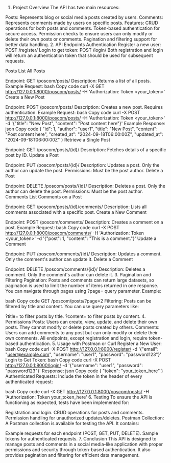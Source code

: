 1. Project Overview
The API has two main resources:

Posts: Represents blog or social media posts created by users.
Comments: Represents comments made by users on specific posts.
Features:
CRUD operations for both posts and comments.
Token-based authentication for secure access.
Permission checks to ensure users can only modify or delete their own posts or comments.
Pagination and filtering support for better data handling.
2. API Endpoints
Authentication
Register a new user: POST /register/
Login to get token: POST /login/
Both registration and login will return an authentication token that should be used for subsequent requests.

Posts
List All Posts

Endpoint: GET /poscom/posts/
Description: Returns a list of all posts.
Example Request:
bash
Copy code
curl -X GET http://127.0.0.1:8000/poscom/posts/ -H 'Authorization: Token <your_token>'
Create a New Post

Endpoint: POST /poscom/posts/
Description: Creates a new post. Requires authentication.
Example Request:
bash
Copy code
curl -X POST http://127.0.0.1:8000/poscom/posts/ -H 'Authorization: Token <your_token>' -d '{"title": "New Post", "content": "Post content here"}'
Example Response:
json
Copy code
{
  "id": 1,
  "author": "user1",
  "title": "New Post",
  "content": "Post content here",
  "created_at": "2024-09-18T06:00:00Z",
  "updated_at": "2024-09-18T06:00:00Z"
}
Retrieve a Single Post

Endpoint: GET /poscom/posts/{id}/
Description: Fetches details of a specific post by ID.
Update a Post

Endpoint: PUT /poscom/posts/{id}/
Description: Updates a post. Only the author can update the post.
Permissions: Must be the post author.
Delete a Post

Endpoint: DELETE /poscom/posts/{id}/
Description: Deletes a post. Only the author can delete the post.
Permissions: Must be the post author.
Comments
List Comments on a Post

Endpoint: GET /poscom/posts/{id}/comments/
Description: Lists all comments associated with a specific post.
Create a New Comment

Endpoint: POST /poscom/comments/
Description: Creates a comment on a post.
Example Request:
bash
Copy code
curl -X POST http://127.0.0.1:8000/poscom/comments/ -H 'Authorization: Token <your_token>' -d '{"post": 1, "content": "This is a comment."}'
Update a Comment

Endpoint: PUT /poscom/comments/{id}/
Description: Updates a comment. Only the comment's author can update it.
Delete a Comment

Endpoint: DELETE /poscom/comments/{id}/
Description: Deletes a comment. Only the comment's author can delete it.
3. Pagination and Filtering
Pagination:
Posts and comments can return large datasets, so pagination is used to limit the number of items returned in one response.
You can navigate through pages using ?page= query parameter.
Example:

bash
Copy code
GET /poscom/posts/?page=2
Filtering:
Posts can be filtered by title and content. You can use query parameters like:

?title=<keyword> to filter posts by title.
?content=<keyword> to filter posts by content.
4. Permissions
Posts: Users can create, view, update, and delete their own posts. They cannot modify or delete posts created by others.
Comments: Users can add comments to any post but can only modify or delete their own comments.
All endpoints, except registration and login, require token-based authentication.
5. Usage with Postman or Curl
Register a New User:
bash
Copy code
curl -X POST http://127.0.0.1:8000/register/ -d '{"email": "user@example.com", "username": "user1", "password": "password123"}'
Login to Get Token:
bash
Copy code
curl -X POST http://127.0.0.1:8000/login/ -d '{"username": "user1", "password": "password123"}'
Response:
json
Copy code
{
  "token": "your_token_here"
}
Authenticated Requests:
Include the token in the header of every authenticated request:

bash
Copy code
curl -X GET http://127.0.0.1:8000/poscom/posts/ -H 'Authorization: Token your_token_here'
6. Testing
To ensure the API is functioning as expected, tests have been implemented for:

Registration and login.
CRUD operations for posts and comments.
Permission handling for unauthorized updates/deletes.
Postman Collection:
A Postman collection is available for testing the API. It contains:

Example requests for each endpoint (POST, GET, PUT, DELETE).
Sample tokens for authenticated requests.
7. Conclusion
This API is designed to manage posts and comments in a social media-like application with proper permissions and security through token-based authentication. It also provides pagination and filtering for efficient data management.






